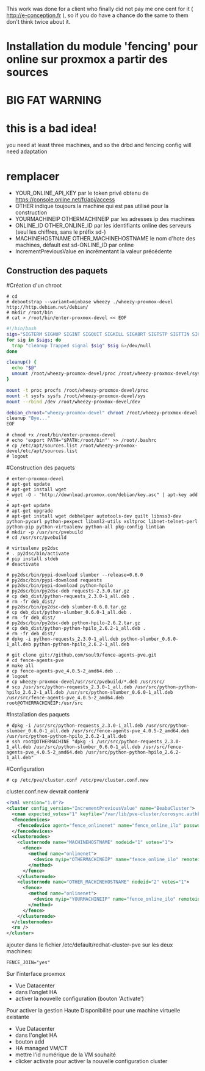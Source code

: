 This work was done for a client who finally did not pay me one cent for it ( http://e-conception.fr ), so if you do have a chance do the same to them don't think twice about it.

Installation du module 'fencing' pour online sur proxmox a partir des sources
=============================================================================

BIG FAT WARNING
===============

# this is a bad idea!

you need at least three machines, and so the drbd and fencing config will need adaptation


remplacer
=========

 * YOUR_ONLINE_API_KEY par le token privé obtenu de https://console.online.net/fr/api/access
 * OTHER indique toujours la machine qui est pas utilisé pour la construction
  * YOURMACHINEIP OTHERMACHINEIP par les adresses ip des machines
  * ONLINE_ID OTHER_ONLINE_ID par les identifiants online des serveurs (seul les chiffres, sans le préfix sd-)
  * MACHINEHOSTNAME OTHER_MACHINEHOSTNAME le nom d'hote des machines, défault est sd-ONLINE_ID par online
 * IncrementPreviousValue en incrémentant la valeur précédente

Construction des paquets
------------------------

#Création d'un chroot

    # cd
    # debootstrap --variant=minbase wheezy ./wheezy-proxmox-devel http://http.debian.net/debian/
    # mkdir /root/bin
    # cat > /root/bin/enter-proxmox-devel << EOF
```bash
#!/bin/bash
sigs="SIGTERM SIGHUP SIGINT SIGQUIT SIGKILL SIGABRT SIGTSTP SIGTTIN SIGTTOU"
for sig in $sigs; do
  trap "cleanup Trapped signal $sig" $sig &>/dev/null
done

cleanup() {
  echo "$@"
  umount /root/wheezy-proxmox-devel/proc /root/wheezy-proxmox-devel/sys /root/wheezy-proxmox-devel/dev/pts /root/wheezy-proxmox-devel/dev
}

mount -t proc procfs /root/wheezy-proxmox-devel/proc
mount -t sysfs sysfs /root/wheezy-proxmox-devel/sys
mount --rbind /dev /root/wheezy-proxmox-devel/dev

debian_chroot="wheezy-proxmox-devel" chroot /root/wheezy-proxmox-devel bash -l
cleanup "Bye..."
EOF
```
    # chmod +x /root/bin/enter-proxmox-devel
    # echo 'export PATH="$PATH:/root/bin"' >> /root/.bashrc
    # cp /etc/apt/sources.list /root/wheezy-proxmox-devel/etc/apt/sources.list
    # logout


#Construction des paquets

    # enter-proxmox-devel
    # apt-get update
    # apt-get install wget
    # wget -O - "http://download.proxmox.com/debian/key.asc" | apt-key add -
    # apt-get update
    # apt-get upgrade
    # apt-get install wget debhelper autotools-dev quilt libnss3-dev python-pycurl python-pexpect libxml2-utils xsltproc libnet-telnet-perl python-pip python-virtualenv python-all pkg-config lintian
    # mkdir -p /usr/src/pvebuild
    # cd /usr/src/pvebuild

    # virtualenv py2dsc
    # . py2dsc/bin/activate
    # pip install stdeb
    # deactivate

    # py2dsc/bin/pypi-download slumber --release=0.6.0
    # py2dsc/bin/pypi-download requests
    # py2dsc/bin/pypi-download python-hpilo
    # py2dsc/bin/py2dsc-deb requests-2.3.0.tar.gz
    # cp deb_dist/python-requests_2.3.0-1_all.deb .
    # rm -fr deb_dist/
    # py2dsc/bin/py2dsc-deb slumber-0.6.0.tar.gz
    # cp deb_dist/python-slumber_0.6.0-1_all.deb .
    # rm -fr deb_dist/
    # py2dsc/bin/py2dsc-deb python-hpilo-2.6.2.tar.gz
    # cp deb_dist/python-python-hpilo_2.6.2-1_all.deb .
    # rm -fr deb_dist/
    # dpkg -i python-requests_2.3.0-1_all.deb python-slumber_0.6.0-1_all.deb python-python-hpilo_2.6.2-1_all.deb

    # git clone git://github.com/soul9/fence-agents-pve.git
    # cd fence-agents-pve
    # make all
    # cp fence-agents-pve_4.0.5-2_amd64.deb ..
    # logout
    # cp wheezy-proxmox-devel/usr/src/pvebuild/*.deb /usr/src/
    # scp /usr/src/python-requests_2.3.0-1_all.deb /usr/src/python-python-hpilo_2.6.2-1_all.deb /usr/src/python-slumber_0.6.0-1_all.deb /usr/src/fence-agents-pve_4.0.5-2_amd64.deb root@OTHERMACHINEIP:/usr/src

#Installation des paquets

    # dpkg -i /usr/src/python-requests_2.3.0-1_all.deb /usr/src/python-slumber_0.6.0-1_all.deb /usr/src/fence-agents-pve_4.0.5-2_amd64.deb /usr/src/python-python-hpilo_2.6.2-1_all.deb
    # ssh root@OTHERMACHINE "dpkg -i /usr/src/python-requests_2.3.0-1_all.deb /usr/src/python-slumber_0.6.0-1_all.deb /usr/src/fence-agents-pve_4.0.5-2_amd64.deb /usr/src/python-python-hpilo_2.6.2-1_all.deb"

#Configuration

    # cp /etc/pve/cluster.conf /etc/pve/cluster.conf.new


cluster.conf.new devrait contenir
```xml
<?xml version="1.0"?>
<cluster config_version="IncrementPreviousValue" name="BeabaCluster">
  <cman expected_votes="1" keyfile="/var/lib/pve-cluster/corosync.authkey" two_node="1"/>
  <fencedevices>
    <fencedevice agent="fence_onlinenet" name="fence_online_ilo" passwd="YOUR_ONLINE_API_KEY" method="ilo" />
  </fencedevices>
  <clusternodes>
    <clusternode name="MACHINEHOSTNAME" nodeid="1" votes="1">
      <fence>
        <method name="onlinenet">
          <device myip="OTHERMACHINEIP" name="fence_online_ilo" remoteid="ONLINE_ID"/>
        </method>
      </fence>
    </clusternode>
    <clusternode name="OTHER_MACHINEHOSTNAME" nodeid="2" votes="1">
      <fence>
        <method name="onlinenet">
          <device myip="YOURMACHINEIP" name="fence_online_ilo" remoteid="OTHER_ONLINE_ID"/>
        </method>
      </fence>
    </clusternode>
  </clusternodes>
  <rm />
</cluster>

```

ajouter dans le fichier /etc/default/redhat-cluster-pve sur les deux machines:

    FENCE_JOIN="yes"

Sur l'interface proxmox

 * Vue Datacenter
 * dans l'onglet HA
 * activer la nouvelle configuration (bouton 'Activate')

Pour activer la gestion Haute Disponibilité pour une machine virtuelle existante

 * Vue Datacenter
 * dans l'onglet HA
 * bouton add
 * HA managed VM/CT
 * mettre l'id numérique de la VM souhaité
 * clicker activate pour activer la nouvelle configuration cluster
